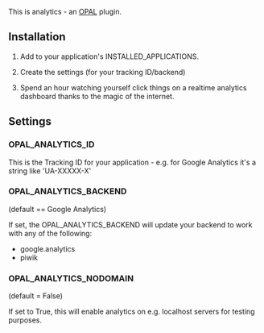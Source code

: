 This is analytics - an [OPAL](https://github.com/openhealthcare/opal) plugin.

## Installation

1. Add to your application's INSTALLED_APPLICATIONS.

2. Create the settings (for your tracking ID/backend)

3. Spend an hour watching yourself click things on a realtime analytics dashboard 
thanks to the magic of the internet.

## Settings

### OPAL_ANALYTICS_ID 

This is the Tracking ID for your application - e.g. for Google Analytics it's a
string like 'UA-XXXXX-X'

### OPAL_ANALYTICS_BACKEND

(default == Google Analytics)

If set, the OPAL_ANALYTICS_BACKEND will update your backend to work with 
any of the following:

* google.analytics
* piwik

### OPAL_ANALYTICS_NODOMAIN 

(default = False)

If set to True, this will enable analytics on e.g. localhost servers
for testing purposes.

